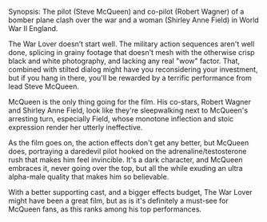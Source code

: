 Synopsis: The pilot (Steve McQueen) and co-pilot (Robert Wagner) of a bomber plane clash over the war and a woman (Shirley Anne Field) in World War II England.

The War Lover doesn’t start well. The military action sequences aren't well done, splicing in grainy footage that doesn't mesh with the otherwise crisp black and white photography, and lacking any real "wow" factor. That, combined with stilted dialog might have you reconsidering your investment, but if you hang in there, you'll be rewarded by a terrific performance from lead Steve McQueen.

McQueen is the only thing going for the film. His co-stars, Robert Wagner and Shirley Anne Field, look like they're sleepwalking next to McQueen's arresting turn, especially Field, whose monotone inflection and stoic expression render her utterly ineffective. 

As the film goes on, the action effects don't get any better, but McQueen does, portraying a daredevil pilot hooked on the adrenaline/testosterone rush that makes him feel invincible. It's a dark character, and McQueen embraces it, never going over the top, but all the while exuding an ultra alpha-male quality that makes him so believable.

With a better supporting cast, and a bigger effects budget, The War Lover might have been a great film, but as is it's definitely a must-see for McQueen fans, as this ranks among his top performances.



